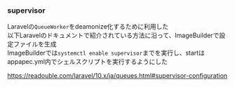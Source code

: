 ### supervisor
<!-- {ISSUEタイトル}.md になります -->
<!-- ISSUEラベル名に対応するディレクトリに格納されます -->
<!-- ISSUEタイトルに`###`を足して、descriptionの1行目に自動追記します -->

Laravelの`QueueWorker`をdeamonize化するために利用した  
以下Laravelのドキュメントで紹介されている方法に沿って、ImageBuilderで設定ファイルを生成  
ImageBuilderでは`systemctl enable supervisor`までを実行し、startはappapec.yml内でシェルスクリプトを実行するようにした  

https://readouble.com/laravel/10.x/ja/queues.html#supervisor-configuration
